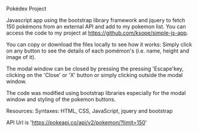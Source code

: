 Pokédex Project

Javascript app using the bootstrap library framework and jquery to fetch 150 pokémons from an external API and add to my pokemon list. You can access the code to my project at https://github.com/ksope/simple-js-app.

You can copy or download the files locally to see how it works: Simply click on any button to see the details of each pomémon's (i.e. name, height and image of it).

The modal window can be closed by pressing the pressing 'Escape'key, clicking on the 'Close' or 'X' button or simply clicking outside the modal window.

The code was modified using bootstrap libraries especially for the modal window and styling of the pokemon buttons.

Resources:
Syntaxes: HTML, CSS, JavaScript, jquery and bootstrap

API Url is 'https://pokeapi.co/api/v2/pokemon/?limit=150' 

